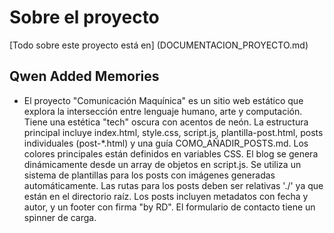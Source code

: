 # Sobre el proyecto
[Todo sobre este proyecto está en] (DOCUMENTACION_PROYECTO.md)

## Qwen Added Memories
- El proyecto "Comunicación Maquínica" es un sitio web estático que explora la intersección entre lenguaje humano, arte y computación. Tiene una estética "tech" oscura con acentos de neón. La estructura principal incluye index.html, style.css, script.js, plantilla-post.html, posts individuales (post-*.html) y una guía COMO_AÑADIR_POSTS.md. Los colores principales están definidos en variables CSS. El blog se genera dinámicamente desde un array de objetos en script.js. Se utiliza un sistema de plantillas para los posts con imágenes generadas automáticamente. Las rutas para los posts deben ser relativas './' ya que están en el directorio raíz. Los posts incluyen metadatos con fecha y autor, y un footer con firma "by RD". El formulario de contacto tiene un spinner de carga.
